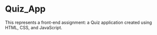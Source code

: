 # Quiz_App
This represents a front-end assignment: a Quiz application created using HTML, CSS, and JavaScript.
